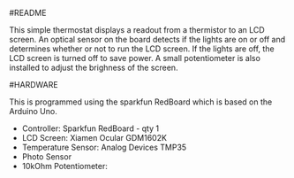 #README

This simple thermostat displays a readout from a thermistor to an LCD screen. An optical sensor on the board detects if the lights are on or off and determines whether or not to run the LCD screen. If the lights are off, the LCD screen is turned off to save power. A small potentiometer is also installed to adjust the brighness of the screen.

#HARDWARE

This is programmed using the sparkfun RedBoard which is based on the Arduino Uno.  

  - Controller: Sparkfun RedBoard - qty 1
  - LCD Screen: Xiamen Ocular GDM1602K
  - Temperature Sensor: Analog Devices TMP35
  - Photo Sensor
  - 10kOhm Potentiometer: 
 